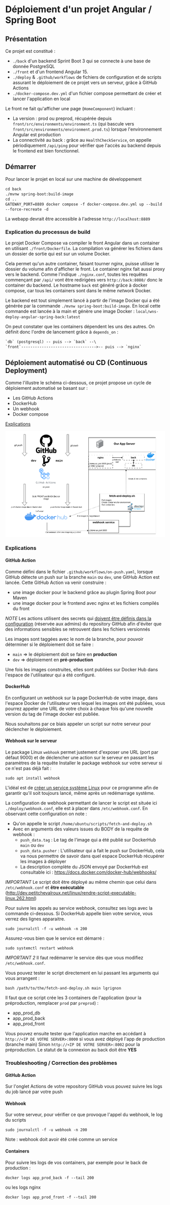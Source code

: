 # Déploiement d'un projet Angular / Spring Boot

## Présentation

Ce projet est constitué :

* `./back` d'un backend Sprint Boot 3 qui se connecte à une base de donnée PostgreSQL
* `./front` et d'un frontend Angular 15.
* `./deploy` & `.github/workflows` de fichiers de configuration et de scripts assurant le déploiement de ce projet vers un serveur, grâce à GitHub Actions
* `./docker-compose.dev.yml` d'un fichier compose permettant de créer et lancer l'application en local

Le front ne fait qu'afficher une page (`HomeComponent`) incluant : 
* La version : prod ou preprod, récupérée depuis `front/src/environments/environment.ts` (qui bascule vers `front/src/environments/environment.prod.ts`) lorsque l'environnement Angular est production
* La connectivité au back : grâce au `HealthCheckService`, on appelle périodiquement `/api/ping` pour vérifier que l'accès au backend depuis le frontend est bien fonctionnel.

## Démarrer

Pour lancer le projet en local sur une machine de développement

```
cd back 
./mvnw spring-boot:build-image
cd ..
GATEWAY_PORT=8889 docker compose -f docker-compose.dev.yml up --build --force-recreate -d
```

La webapp devrait être accessible à l'adresse `http://localhost:8889`

### Explication du processus de build

Le projet Docker Compose va compiler le front Angular dans un container en utilisant `./front/Dockerfile`. La compilation va générer les fichiers dans un dossier de sortie qui est sur un volume Docker.

Cela permet qu'un autre container, faisant tourner nginx, puisse utiliser le dossier du volume afin d'afficher le front. 
Le container nginx fait aussi proxy vers le backend. Comme l'indique `./nginx.conf`, toutes les requêtes commençant par `/api/` vont être redirigées vers `http://back:8080/` donc le container du backend. Le hostname `back` est généré grâce à docker compose, car tous les containers sont dans le même _network_ Docker. 

Le backend est tout simplement lancé à partir de l'image Docker qui a été générée par la commande `./mvnw spring-boot:build-image`. En local cette commande est lancée à la main et génère une image Docker : `local/wns-deploy-angular-spring-back:latest`

On peut constater que les containers dépendent les uns des autres. On définit donc l'ordre de lancement grâce à `depends_on` : 

```text
`db` (postgresql) -- puis --> `back` --\
`front`--------------------------------->-- puis --> `nginx`   
```

## Déploiement automatisé ou CD (Continuous Deployment)

Comme l'illustre le schéma ci-dessous, ce projet propose un cycle de déploiement automatisé se basant sur :
* Les GitHub Actions
* DockerHub
* Un webhook
* Docker compose 

[Explications](#explications)

![](./docs/deployment_cycle.png)

### Explications

#### **GitHub Action**
Comme défini dans le fichier `.github/workflows/on-push.yaml`, lorsque GitHub détecte un push sur la branche `main` ou `dev`, une GitHub Action est lancée.
Cette GitHub Action va venir construire : 
* une image docker pour le backend grâce au plugin Spring Boot pour Maven
* une image docker pour le frontend avec nginx et les fichiers compilés du front

_NOTE_ Les actions utilisent des secrets qui [doivent être définis dans la configuration](https://docs.github.com/en/actions/security-guides/encrypted-secrets#creating-encrypted-secrets-for-a-repository) (réservée aux admins) du repository GitHub afin d'éviter que des informations sensibles se retrouvent dans les fichiers versionnés

Les images sont taggées avec le nom de la branche, pour pouvoir déterminer si le déploiement doit se faire : 
* `main` => le déploiement doit se faire en **production**
* `dev` => déploiement en **pré-production**

Une fois les images construites, elles sont publiées sur Docker Hub dans l'espace de l'utilisateur qui a été configuré.

#### **DockerHub** 

En configurant un webhook sur la page DockerHub de votre image, dans l'espace Docker de l'utilisateur vers lequel les images ont été publiées, vous pourrez appeler une URL de votre choix à chaque fois qu'une nouvelle version du tag de l'image docker est publiée.

Nous souhaitons par ce biais appeler un script sur notre serveur pour déclencher le déploiement.

#### **Webhook sur le serveur**
Le package Linux `webhook` permet justement d'exposer une URL (port par défaut 9000) et de déclencher une action sur le serveur en passant les paramètres de la requête
Installer le package webhook sur votre serveur si ce n'est pas déjà fait : 
```
sudo apt install webhook
```

L'idéal est de [créer un service système Linux](https://timleland.com/how-to-run-a-linux-program-on-startup/) pour ce programme afin de garantir qu'il soit toujours lancé, même après un redémarrage système.

La configuration de webhook permettant de lancer le script est située ici `./deploy/webhook.conf`, elle est à placer dans `/etc/webhook.conf`.
En observant cette configuration on note : 
* Qu'on appelle le script `/home/ubuntu/scripts/fetch-and-deploy.sh`
* Avec en arguments des valeurs issues du BODY de la requête de webhook :
  * `push_data.tag` : Le tag de l'image qui a été publié sur DockerHub `main` ou `dev`
  * `push_data.pusher` : L'utilisateur qui a fait le push sur DockerHub, cela va nous permettre de savoir dans quel espace DockerHub récupérer les images à déployer
  * La description complète du JSON envoyé par DockerHub est consultable ici : https://docs.docker.com/docker-hub/webhooks/

_IMPORTANT_ Le script doit être déployé au même chemin que celui dans `/etc/webhook.conf` et **être exécutable** (http://dev.petitchevalroux.net/linux/rendre-script-executable-linux.262.html) 

Pour suivre les appels au service webhook, consultez ses logs avec la commande ci-dessous. Si DockerHub appelle bien votre service, vous verrez des lignes apparaitre. 
```
sudo journalctl -f -u webhook -n 200
```

Assurez-vous bien que le service est démarré :
```
sudo systemctl restart webhook
```

_IMPORTANT 2_ Il faut redémarrer le service dès que vous modifiez `/etc/webhook.conf`.

Vous pouvez tester le script directement en lui passant les arguments qui vous arrangent : 
```
bash /path/to/the/fetch-and-deploy.sh main lgrignon
```

Il faut que ce script crée les 3 containers de l'application (pour la préproduction, remplacer `prod` par `preprod`) : 
- app_prod_db
- app_prod_back
- app_prod_front

Vous pouvez ensuite tester que l'application marche en accédant à `http://<IP DE VOTRE SERVER>:8000` si vous avez déployé l'app de production (branche main)
Sinon `http://<IP DE VOTRE SERVER>:8002` pour la préproduction. 
Le statut de la connexion au back doit être **YES**

### Troubleshooting / Correction des problèmes

#### GitHub Action
Sur l'onglet Actions de votre repository GitHub vous pouvez suivre les logs du job lancé par votre push

#### Webhook
Sur votre serveur, pour vérifier ce que provoque l'appel du webhook, le log du scripts
```
sudo journalctl -f -u webhook -n 200
```
Note : webhook doit avoir été créé comme un service

#### Containers
Pour suivre les logs de vos containers, par exemple pour le back de production : 
```
docker logs app_prod_back -f --tail 200
```
ou les logs nginx

```
docker logs app_prod_front -f --tail 200
```

